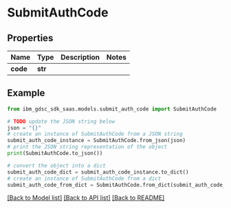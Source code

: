 # SubmitAuthCode


## Properties

Name | Type | Description | Notes
------------ | ------------- | ------------- | -------------
**code** | **str** |  | 

## Example

```python
from ibm_gdsc_sdk_saas.models.submit_auth_code import SubmitAuthCode

# TODO update the JSON string below
json = "{}"
# create an instance of SubmitAuthCode from a JSON string
submit_auth_code_instance = SubmitAuthCode.from_json(json)
# print the JSON string representation of the object
print(SubmitAuthCode.to_json())

# convert the object into a dict
submit_auth_code_dict = submit_auth_code_instance.to_dict()
# create an instance of SubmitAuthCode from a dict
submit_auth_code_from_dict = SubmitAuthCode.from_dict(submit_auth_code_dict)
```
[[Back to Model list]](../README.md#documentation-for-models) [[Back to API list]](../README.md#documentation-for-api-endpoints) [[Back to README]](../README.md)


